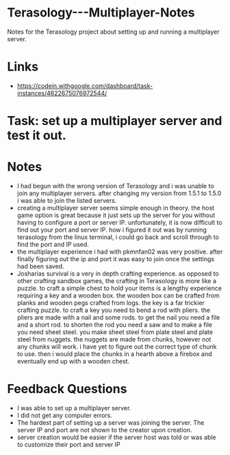 # Terasology---Multiplayer-Notes
Notes for the Terasology project about setting up and running a multiplayer server.

# Links
  * https://codein.withgoogle.com/dashboard/task-instances/4622675076972544/
  
# Task: set up a multiplayer server and test it out.

# Notes
  * I had begun with the wrong version of Terasology and i was unable to join any multiplayer servers. after changing my version from 1.5.1 to 1.5.0 i was able to join the listed servers.
  * creating a multiplayer server seems simple enough in theory. the host game option is great because it just sets up the server for you without having to configure a port or server IP. unfortunately, it is now difficult to find out your port and server IP. how i figured it out was by running terasology from the linux terminal, i could go back and scroll through to find the port and IP used. 
  * the multiplayer experience i had with pkmnfan02 was very positive. after finally figuring out the ip and port it was easy to join once the settings had been saved.
  * Josharias survival is a very in depth crafting experience. as opposed to other crafting sandbox games, the crafting in Terasology is more like a puzzle. to craft a simple chest to hold your items is a lengthy experience requiring a key and a wooden box. the wooden box can be crafted from planks and wooden pegs crafted from logs. the key is a far trickier crafting puzzle. to craft a key you need to bend a rod with pliers. the pliers are made with a nail and some rods. to get the nail you need a file and a short rod. to shorten the rod you need a saw and to make a file you need sheet steel. you make sheet steel from plate steel and plate steel from nuggets. the nuggets are made from chunks, however not any chunks will work. i have yet to figure out the correct type of chunk to use. then i would place the chunks in a hearth above a firebox and eventually end up with a wooden chest. 
  
# Feedback Questions
 * I was able to set up a multiplayer server. 
 * I did not get any computer errors.
 * The hardest part of setting up a server was joining the server. The server IP and port are not shown to the creator upon creation.
 * server creation would be easier if the server host was told or was able to customize their port and server IP
